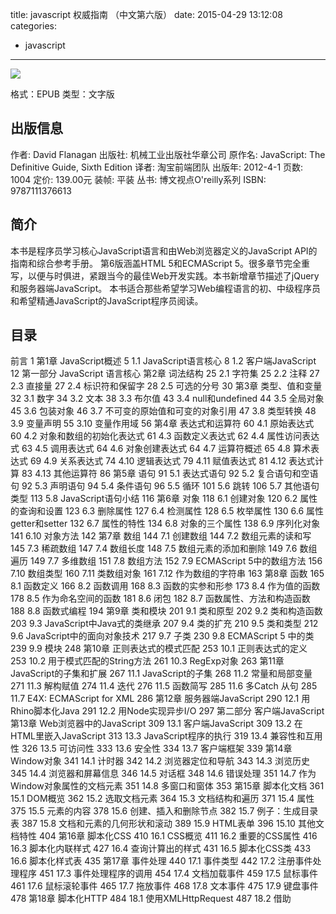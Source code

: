 title: javascript 权威指南 （中文第六版）
date: 2015-04-29 13:12:08
categories:
  - javascript
---

![](http://img3.douban.com/lpic/s8958854.jpg)

格式：EPUB
类型：文字版

<!--more-->

## 出版信息 ##

作者: David Flanagan 
出版社: 机械工业出版社华章公司
原作名: JavaScript: The Definitive Guide, Sixth Edition
译者: 淘宝前端团队 
出版年: 2012-4-1
页数: 1004
定价: 139.00元
装帧: 平装
丛书: 博文视点O'reilly系列
ISBN: 9787111376613

## 简介 ##

本书是程序员学习核心JavaScript语言和由Web浏览器定义的JavaScript API的指南和综合参考手册。
第6版涵盖HTML 5和ECMAScript 5。很多章节完全重写，以便与时俱进，紧跟当今的最佳Web开发实践。本书新增章节描述了jQuery和服务器端JavaScript。
本书适合那些希望学习Web编程语言的初、中级程序员和希望精通JavaScript的JavaScript程序员阅读。

## 目录 ##

前言 1
第1章 JavaScript概述 5
1.1 JavaScript语言核心 8
1.2 客户端JavaScript 12
第一部分 JavaScript 语言核心
第2章 词法结构 25
2.1 字符集 25
2.2 注释 27
2.3 直接量 27
2.4 标识符和保留字 28
2.5 可选的分号 30
第3章 类型、值和变量 32
3.1 数字 34
3.2 文本 38
3.3 布尔值 43
3.4 null和undefined 44
3.5 全局对象 45
3.6 包装对象 46
3.7 不可变的原始值和可变的对象引用 47
3.8 类型转换 48
3.9 变量声明 55
3.10 变量作用域 56
第4章 表达式和运算符 60
4.1 原始表达式 60
4.2 对象和数组的初始化表达式 61
4.3 函数定义表达式 62
4.4 属性访问表达式 63
4.5 调用表达式 64
4.6 对象创建表达式 64
4.7 运算符概述 65
4.8 算术表达式 69
4.9 关系表达式 74
4.10 逻辑表达式 79
4.11 赋值表达式 81
4.12 表达式计算 83
4.13 其他运算符 86
第5章 语句 91
5.1 表达式语句 92
5.2 复合语句和空语句 92
5.3 声明语句 94
5.4 条件语句 96
5.5 循环 101
5.6 跳转 106
5.7 其他语句类型 113
5.8 JavaScript语句小结 116
第6章 对象 118
6.1 创建对象 120
6.2 属性的查询和设置 123
6.3 删除属性 127
6.4 检测属性 128
6.5 枚举属性 130
6.6 属性getter和setter 132
6.7 属性的特性 134
6.8 对象的三个属性 138
6.9 序列化对象 141
6.10 对象方法 142
第7章 数组 144
7.1 创建数组 144
7.2 数组元素的读和写 145
7.3 稀疏数组 147
7.4 数组长度 148
7.5 数组元素的添加和删除 149
7.6 数组遍历 149
7.7 多维数组 151
7.8 数组方法 152
7.9 ECMAScript 5中的数组方法 156
7.10 数组类型 160
7.11 类数组对象 161
7.12 作为数组的字符串 163
第8章 函数 165
8.1 函数定义 166
8.2 函数调用 168
8.3 函数的实参和形参 173
8.4 作为值的函数 178
8.5 作为命名空间的函数 181
8.6 闭包 182
8.7 函数属性、方法和构造函数 188
8.8 函数式编程 194
第9章 类和模块 201
9.1 类和原型 202
9.2 类和构造函数 203
9.3 JavaScript中Java式的类继承 207
9.4 类的扩充 210
9.5 类和类型 212
9.6 JavaScript中的面向对象技术 217
9.7 子类 230
9.8 ECMAScript 5 中的类 239
9.9 模块 248
第10章 正则表达式的模式匹配 253
10.1 正则表达式的定义 253
10.2 用于模式匹配的String方法 261
10.3 RegExp对象 263
第11章 JavaScript的子集和扩展 267
11.1 JavaScript的子集 268
11.2 常量和局部变量 271
11.3 解构赋值 274
11.4 迭代 276
11.5 函数简写 285
11.6 多Catch 从句 285
11.7 E4X: ECMAScript for XML 286
第12章 服务器端JavaScript 290
12.1 用Rhino脚本化Java 291
12.2 用Node实现异步I/O 297
第二部分 客户端JavaScript
第13章 Web浏览器中的JavaScript 309
13.1 客户端JavaScript 309
13.2 在HTML里嵌入JavaScript 313
13.3 JavaScript程序的执行 319
13.4 兼容性和互用性 326
13.5 可访问性 333
13.6 安全性 334
13.7 客户端框架 339
第14章 Window对象 341
14.1 计时器 342
14.2 浏览器定位和导航 343
14.3 浏览历史 345
14.4 浏览器和屏幕信息 346
14.5 对话框 348
14.6 错误处理 351
14.7 作为Window对象属性的文档元素 351
14.8 多窗口和窗体 353
第15章 脚本化文档 361
15.1 DOM概览 362
15.2 选取文档元素 364
15.3 文档结构和遍历 371
15.4 属性 375
15.5 元素的内容 378
15.6 创建、插入和删除节点 382
15.7 例子：生成目录表 387
15.8 文档和元素的几何形状和滚动 389
15.9 HTML表单 396
15.10 其他文档特性 404
第16章 脚本化CSS 410
16.1 CSS概览 411
16.2 重要的CSS属性 416
16.3 脚本化内联样式 427
16.4 查询计算出的样式 431
16.5 脚本化CSS类 433
16.6 脚本化样式表 435
第17章 事件处理 440
17.1 事件类型 442
17.2 注册事件处理程序 451
17.3 事件处理程序的调用 454
17.4 文档加载事件 459
17.5 鼠标事件 461
17.6 鼠标滚轮事件 465
17.7 拖放事件 468
17.8 文本事件 475
17.9 键盘事件 478
第18章 脚本化HTTP 484
18.1 使用XMLHttpRequest 487
18.2 借助<script>发送HTTP请求：JSONP 505
18.3 基于服务器端推送事件的Comet技术 508
第19章 jQuery类库 514
19.1 jQuery基础 515
19.2 jQuery的getter和setter 522
19.3 修改文档结构 528
19.4 用jQuery处理事件 531
19.5 动画效果 542
19.6 jQuery中的Ajax 550
19.7 工具函数 563
19.8 jQuery选择器和选取方法 566
19.9 jQuery的插件扩展 574
19.10 jQuery UI类库 577
第20章 客户端存储 579
20.1 localStorage和sessionStorage 581
20.2 cookie 586
20.3 利用IE userData来持久化数据 592
20.4 应用程序存储和离线Web应用 594
第21章 多媒体和图形编程 606
21.1 脚本化图片 606
21.2 脚本化音频和视频 608
21.3 SVG：可伸缩的矢量图形 615
21.4 <canvas>中的图形 623
第22章 HTML5 API 658
22.1 地理位置 659
22.2 历史记录管理 662
22.3 跨域消息传递 668
22.4 Web Workers 671
22.5 类型化数组和ArrayBuffer 678
22.6 Blob 682
22.7 文件系统API 691
22.8 客户端数据库 696
22.9 Web套接字 704
第三部分 JavaScript核心参考
JavaScript核心参考 711
第四部分 客户端JavaScript参考
客户端JavaScript参考 847

## 下载 ##

* [微盘下载](http://vdisk.weibo.com/s/aADaW4YRP5kSf)
* [百度云下载](http://pan.baidu.com/s/1hqtLOt2)
* [MEGA下载](https://mega.co.nz/#!OB0nDLJb!jKScu3TfzgadeNmISb1aEyF4q3n7yc4P-OxLwvSrnN0)